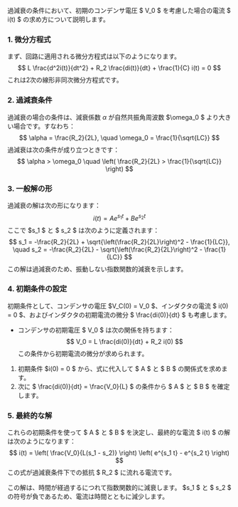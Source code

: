 過減衰の条件において、初期のコンデンサ電圧 $ V_0 $ を考慮した場合の電流 $ i(t) $ の求め方について説明します。

### 1. 微分方程式
まず、回路に適用される微分方程式は以下のようになります。
$$
L \frac{d^2i(t)}{dt^2} + R_2 \frac{di(t)}{dt} + \frac{1}{C} i(t) = 0
$$
これは2次の線形非同次微分方程式です。

### 2. 過減衰条件
過減衰の場合の条件は、減衰係数 $\alpha$ が自然共振角周波数 $\omega_0 $ より大きい場合です。すなわち：
$$
\alpha = \frac{R_2}{2L}, \quad \omega_0 = \frac{1}{\sqrt{LC}}
$$
過減衰は次の条件が成り立つときです：
$$
\alpha > \omega_0 \quad \left( \frac{R_2}{2L} > \frac{1}{\sqrt{LC}} \right)
$$

### 3. 一般解の形
過減衰の解は次の形になります：
$$
i(t) = A e^{s_1 t} + B e^{s_2 t}
$$
ここで $s_1 $ と $ s_2 $ は次のように定義されます：
$$
s_1 = -\frac{R_2}{2L} + \sqrt{\left(\frac{R_2}{2L}\right)^2 - \frac{1}{LC}}, \quad s_2 = -\frac{R_2}{2L} - \sqrt{\left(\frac{R_2}{2L}\right)^2 - \frac{1}{LC}}
$$
この解は過減衰のため、振動しない指数関数的減衰を示します。

### 4. 初期条件の設定
初期条件として、コンデンサの電圧 $V_C(0) = V_0 $、インダクタの電流 $ i(0) = 0 $、およびインダクタの初期電流の微分 $ \frac{di(0)}{dt} $ も考慮します。

- コンデンサの初期電圧 $ V_0 $ は次の関係を持ちます：
$$
  V_0 = L \frac{di(0)}{dt} + R_2 i(0)
$$
  この条件から初期電流の微分が求められます。
  
1. 初期条件 $i(0) = 0 $ から、式に代入して $ A $ と $ B $ の関係式を求めます。
2. 次に $ \frac{di(0)}{dt} = \frac{V_0}{L} $ の条件から $ A $ と $ B $ を確定します。

### 5. 最終的な解
これらの初期条件を使って $ A $ と $ B $ を決定し、最終的な電流 $ i(t) $ の解は次のようになります：
$$
i(t) = \left( \frac{V_0}{L(s_1 - s_2)} \right) \left( e^{s_1 t} - e^{s_2 t} \right)
$$
この式が過減衰条件下での抵抗 $ R_2 $ に流れる電流です。

この解は、時間が経過するにつれて指数関数的に減衰します。 $s_1 $ と $ s_2 $ の符号が負であるため、電流は時間とともに減少します。